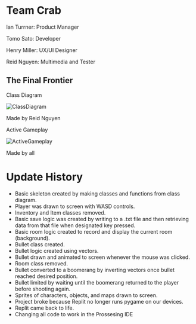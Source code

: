 # Team Crab

Ian Turrner: Product Manager

Tomo Sato: Developer

Henry Miller: UX/UI Designer 

Reid Nguyen: Multimedia and Tester


## The Final Frontier

Class Diagram

![ClassDiagram](https://user-images.githubusercontent.com/111540839/230961004-6ebaf4a6-885c-46c4-8930-313976a2284a.png)

Made by Reid Nguyen

Active Gameplay

![ActiveGameplay](https://github.com/TomoCroissant/Crab/blob/main/Images/frontierScreenshot.png?raw=true)

Made by all

# Update History

* Basic skeleton created by making classes and functions from class diagram.
* Player was drawn to screen with WASD controls.
* Inventory and Item classes removed.
* Basic save logic was created by writing to a .txt file and then retrieving data from that file when designated key pressed.
* Basic room logic created to record and display the current room (background).
* Bullet class created.
* Bullet logic created using vectors.
* Bullet drawn and animated to screen whenever the mouse was clicked.
* Room class removed.
* Bullet converted to a boomerang by inverting vectors once bullet reached desired position.
* Bullet limited by waiting until the boomerang returned to the player before shooting again.
* Sprites of characters, objects, and maps drawn to screen.
* Project broke because Replit no longer runs pygame on our devices.
* Replit came back to life.
* Changing all code to work in the Prossesing IDE
